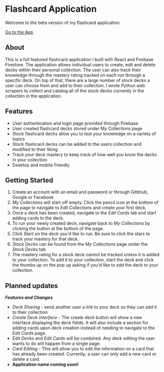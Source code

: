 # Flashcard Application

Welcome to the beta version of my flashcard application.

[Go to the App](https://trusting-easley-bb7a76.netlify.app/)

## About

This is a full featured flashcard application I built with React and Firebase Firestore. The application allows individual users to create, edit and delete decks within their personal collection. The user can also track their knowledge through the mastery rating tracked on each run through a specific deck. On top of that, there are a large number of stock decks a user can choose from and add to their collection. I wrote Python web scrapers to collect and catalog all of the stock decks currently in the collection in the application.

## Features

* User authentication and login page provided through Firebase
* User created flashcard decks stored under My Collections page
* Stock flashcard decks allow you to test your knowledge on a variety of topics
* Stock flashcard decks can be added to the users collection and modified to their liking
* Track your deck mastery to keep track of how well you know the decks in your collection
* Desktop and mobile friendly

## Getting Started

1. Create an account with an email and password or through Gitbhub, Google or Facebook
2. *My Collections* will start off empty. Click the pencil icon at the bottom of the page to navigate to *Edit Collections* and create your first deck.
3. Once a deck has been created, navigate to the *Edit Cards* tab and start adding cards to the deck.
4. To run your newly created deck, navigate back to *My Collections* by clicking the button at the bottom of the page. 
5. Click *Start* on the deck you'd like to run. Be sure to click the stars to track your mastery for that deck.
6. *Stock Decks* can be found from the *My Collections* page under the *Stock Decks* tab.
7. The mastery rating for a stock deck cannot be tracked unless it is added to your collection. To add it to your collection, start the deck and click the thumbs up on the pop up asking if you'd like to add the deck to your collection.

## Planned updates

***Features and Changes***
* *Deck Sharing* - send another user a link to your deck so they can add it to their collection
* *Create Deck Interface* - The create deck button will show a new interface displaying the deck fields. It will also include a section for adding cards upon deck creation instead of needing to navigate to the *Edit Cards* page.
* *Edit Decks* and *Edit Cards* will be combined. Any deck editing the user wants to do will happen from a single page.
* *Card Editing* - This will allow you to edit the information on a card that has already been created. Currently, a user can only add a new card or delete a card.
* **Application name coming soon!**

